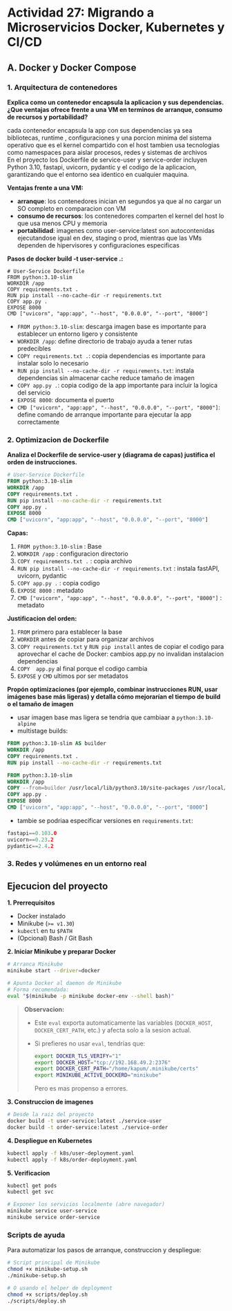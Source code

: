 # **Actividad 27: Migrando a Microservicios  Docker, Kubernetes y CI/CD**

## **A. Docker y Docker Compose**


### 1. **Arquitectura de contenedores**

**Explica como un contenedor encapsula la aplicacion y sus dependencias. ¿Que ventajas ofrece frente a una VM en terminos de arranque, consumo de recursos y portabilidad?**

cada contenedor encapsula la app con sus dependencias ya sea bibliotecas, runtime , configuraciones y una porcion minima del sistema operativo que es el kernel compartido con el host tambien usa tecnologias como namespaces para aislar procesos, redes y sistemas de archivos  
En el proyecto los Dockerfile de service-user y service-order incluyen Python 3.10, fastapi, uvicorn, pydantic y el codigo de la aplicacion, garantizando que el entorno sea identico en cualquier maquina.

**Ventajas frente a una VM:**

- **arranque**: los contenedores inician en segundos ya que al no cargar un SO completo  en comparacion con VM
- **consumo de recursos**: los contenedores comparten el kernel del host lo que  usa menos CPU y memoria 
- **portabilidad**: imagenes como user-service:latest son autocontenidas ejecutandose igual en dev, staging o prod, mientras que las VMs dependen de hipervisores y configuraciones especificas


**Pasos de docker build -t user-service .:**

```Docker
# User-Service Dockerfile
FROM python:3.10-slim
WORKDIR /app
COPY requirements.txt .
RUN pip install --no-cache-dir -r requirements.txt
COPY app.py .
EXPOSE 8000
CMD ["uvicorn", "app:app", "--host", "0.0.0.0", "--port", "8000"]
```

- `FROM python:3.10-slim`: descarga imagen base es importante para establecer un entorno ligero y consistente
- `WORKDIR /app`: define  directorio de trabajo ayuda a tener rutas predecibles
- `COPY requirements.txt .`: copia dependencias es importante para instalar solo lo necesario
- `RUN pip install --no-cache-dir -r requirements.txt`: instala dependencias sin almacenar cache reduce tamaño de imagen
- `COPY app.py .`: copia codigo de la app  importante para incluir la logica del servicio
- `EXPOSE 8000`: documenta el puerto
- `CMD ["uvicorn", "app:app", "--host", "0.0.0.0", "--port", "8000"]`: define  comando de arranque importante para ejecutar la app correctamente



### 2. **Optimizacion de Dockerfile**

**Analiza el Dockerfile de service-user y (diagrama de capas) justifica el orden de instrucciones.**

```Dockerfile
# User-Service Dockerfile
FROM python:3.10-slim
WORKDIR /app
COPY requirements.txt .
RUN pip install --no-cache-dir -r requirements.txt
COPY app.py .
EXPOSE 8000
CMD ["uvicorn", "app:app", "--host", "0.0.0.0", "--port", "8000"]
```
**Capas:**
1. `FROM python:3.10-slim` : Base
2. `WORKDIR /app` : configuracion  directorio 
3. `COPY requirements.txt .` : copia archivo 
4. `RUN pip install --no-cache-dir -r requirements.txt` : instala fastAPI, uvicorn, pydantic
5. `COPY app.py .` : copia codigo
6. `EXPOSE 8000` : metadato
7. `CMD ["uvicorn", "app:app", "--host", "0.0.0.0", "--port", "8000"]` : metadato 

**Justificacion del orden:**
1. `FROM` primero para establecer la base
2. `WORKDIR` antes de copiar para organizar archivos
3. `COPY requirements.txt` y `RUN pip install` antes de copiar el codigo para aprovechar el cache de Docker: cambios app.py no invalidan instalacion dependencias
4. `COPY  app.py` al final porque el codigo cambia
5. `EXPOSE` y `CMD` ultimos por ser metadatos

**Propón optimizaciones (por ejemplo, combinar instrucciones RUN, usar imágenes base más ligeras) y detalla cómo mejorarían el tiempo de build o el tamaño de imagen**

* usar imagen base mas ligera se tendria que cambiaar a `python:3.10-alpine`
* multistage builds:
```Dockerfile
FROM python:3.10-slim AS builder
WORKDIR /app
COPY requirements.txt .
RUN pip install --no-cache-dir -r requirements.txt

FROM python:3.10-slim
WORKDIR /app
COPY --from=builder /usr/local/lib/python3.10/site-packages /usr/local/lib/python3.10/site-packages
COPY app.py .
EXPOSE 8000
CMD ["uvicorn", "app:app", "--host", "0.0.0.0", "--port", "8000"]
```
* tambie se podriaa especificar versiones en `requirements.txt`:
```c
fastapi==0.103.0
uvicorn==0.23.2
pydantic==2.4.2
```

### 3. **Redes y volúmenes en un entorno real**




## **Ejecucion del proyecto**

**1. Prerrequisitos**

* Docker instalado
* Minikube (`>= v1.30`)
* `kubectl` en tu `$PATH`
* (Opcional) Bash / Git Bash

**2. Iniciar Minikube y preparar Docker**

```bash
# Arranca Minikube
minikube start --driver=docker

# Apunta Docker al daemon de Minikube
# Forma recomendada:
eval "$(minikube -p minikube docker-env --shell bash)"
```

> **Observacion:**
>
> * Este `eval` exporta automaticamente las variables (`DOCKER_HOST`, `DOCKER_CERT_PATH`, etc.) y afecta solo a la sesion actual.
> * Si prefieres no usar `eval`, tendrias que:
>
>   ```bash
>   export DOCKER_TLS_VERIFY="1"
>   export DOCKER_HOST="tcp://192.168.49.2:2376"
>   export DOCKER_CERT_PATH="/home/kapum/.minikube/certs"
>   export MINIKUBE_ACTIVE_DOCKERD="minikube"
>   ```
>
>   Pero es mas propenso a errores.

**3. Construccion de imagenes**

```bash
# Desde la raiz del proyecto
docker build -t user-service:latest ./service-user
docker build -t order-service:latest ./service-order
```

**4. Despliegue en Kubernetes**

```bash
kubectl apply -f k8s/user-deployment.yaml
kubectl apply -f k8s/order-deployment.yaml
```

**5. Verificacion**

```bash
kubectl get pods
kubectl get svc

# Exponer los servicios localmente (abre navegador)
minikube service user-service
minikube service order-service
```

### Scripts de ayuda

Para automatizar los pasos de arranque, construccion y despliegue:

```bash
# Script principal de Minikube
chmod +x minikube-setup.sh
./minikube-setup.sh

# O usando el helper de deployment
chmod +x scripts/deploy.sh
./scripts/deploy.sh
```


